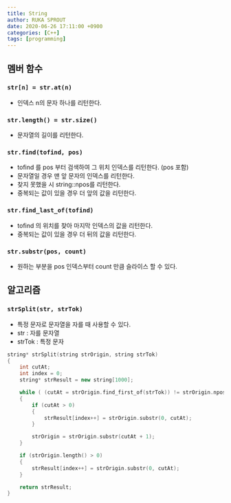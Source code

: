 ```yaml
---
title: String
author: RUKA SPROUT
date: 2020-06-26 17:11:00 +0900
categories: [C++]
tags: [programming]
---
```


## 멤버 함수

### `str[n] = str.at(n)`

- 인덱스 n의 문자 하나를 리턴한다.

### `str.length() = str.size()`

- 문자열의 길이를 리턴한다.

### `str.find(tofind, pos)`

- tofind 를 pos 부터 검색하여 그 위치 인덱스를 리턴한다. (pos 포함)
- 문자열일 경우 맨 앞 문자의 인덱스를 리턴한다.
- 찾지 못했을 시 string::npos를 리턴한다.
- 중복되는 값이 있을 경우 더 앞의 값을 리턴한다.

### `str.find_last_of(tofind)`

- tofind 의 위치를 찾아 마지막 인덱스의 값을 리턴한다.
- 중복되는 값이 있을 경우 더 뒤의 값을 리턴한다.

### `str.substr(pos, count)`

- 원하는 부분을 pos 인덱스부터 count 만큼 슬라이스 할 수 있다.

## 알고리즘

### `strSplit(str, strTok)`

- 특정 문자로 문자열을 자를 때 사용할 수 있다.
- str : 자를 문자열
- strTok : 특정 문자

```cpp
string* strSplit(string strOrigin, string strTok)
{
    int cutAt;
    int index = 0;
    string* strResult = new string[1000];

    while ( (cutAt = strOrigin.find_first_of(strTok)) != strOrigin.npos)
    {
        if (cutAt > 0)
        {
            strResult[index++] = strOrigin.substr(0, cutAt);
        }

        strOrigin = strOrigin.substr(cutAt + 1);
    }

    if (strOrigin.length() > 0)
    {
        strResult[index++] = strOrigin.substr(0, cutAt);
    }

    return strResult;
}
```
